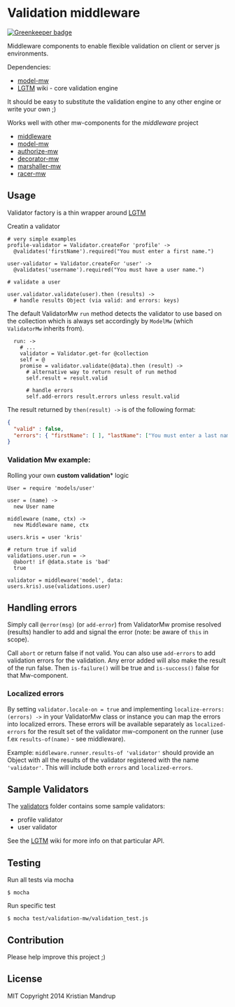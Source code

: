 # Validation middleware

[![Greenkeeper badge](https://badges.greenkeeper.io/kristianmandrup/validator-mw.svg)](https://greenkeeper.io/)

Middleware components to enable flexible validation on client or server js environments.

Dependencies:  

* [model-mw](https://github.com/kristianmandrup/model-mw) 
* [LGTM](https://github.com/square/lgtm/wiki) wiki - core validation engine

It should be easy to substitute the validation engine to any other engine or write your own ;)

Works well with other mw-components for the *middleware* project

* [middleware](https://github.com/kristianmandrup/middleware)
* [model-mw](https://github.com/kristianmandrup/model-mw)
* [authorize-mw](https://github.com/kristianmandrup/authorize-mw)
* [decorator-mw](https://github.com/kristianmandrup/decorator-mw)
* [marshaller-mw](https://github.com/kristianmandrup/marshaller-mw)
* [racer-mw](https://github.com/kristianmandrup/racer-mw)

## Usage

Validator factory is a thin wrapper around [LGTM](https://github.com/square/lgtm)

Creatin a validator

```LiveScript
# very simple examples
profile-validator = Validator.createFor 'profile' ->
  @validates('firstName').required("You must enter a first name.")

user-validator = Validator.createFor 'user' ->
  @validates('username').required("You must have a user name.")

# validate a user

user.validator.validate(user).then (results) ->
  # handle results Object (via valid: and errors: keys)
```

The default ValidatorMw `run` method detects the validator to use based on the collection
  which is always set accordingly by `ModelMw` (which `ValidatorMw` inherits from).

```LiveScript
  run: ->
    # ...
    validator = Validator.get-for @collection
    self = @
    promise = validator.validate(@data).then (result) ->
      # alternative way to return result of run method
      self.result = result.valid
      
      # handle errors
      self.add-errors result.errors unless result.valid

```

The result returned by `then(result) ->` is of the following format:

```json
{
  "valid" : false,
  "errors": { "firstName": [ ], "lastName": ["You must enter a last name."] }
}
```

### Validation Mw example:

Rolling your own **custom validation*** logic

```LiveScript
User = require 'models/user'

user = (name) ->
  new User name

middleware (name, ctx) ->
  new Middleware name, ctx

users.kris = user 'kris'

# return true if valid
validations.user.run = ->
  @abort! if @data.state is 'bad'
  true

validator = middleware('model', data: users.kris).use(validations.user)
```

## Handling errors

Simply call `@error(msg)` (or `add-error`) from ValidatorMw promise resolved (results) handler to add and signal the error (note: be aware of `this` in scope).

Call `abort` or return false if not valid. You can also use `add-errors` to add validation errors for the validation.
Any error added will also make the result of the run false. Then `is-failure()` will be true and `is-success()` false for that Mw-component.

### Localized errors

By setting `validator.locale-on = true` and implementing `localize-errors: (errors) ->` in your ValidatorMw class or instance you can map the errors into localized errors. These errors will be available separately as `localized-errors` for the result set of the validator mw-component on the runner (use f.ex `results-of(name)` - see middleware).

Example: `middleware.runner.results-of 'validator'` should provide an Object with all the results of the validator registered with the name `'validator'`. This will include both `errors` and `localized-errors`.

## Sample Validators

The [validators](https://github.com/kristianmandrup/validator-mw/tree/master/test/validators) folder contains some sample validators:

* profile validator
* user validator

See the [LGTM](https://github.com/square/lgtm/wiki) wiki for more info on that particular API.

## Testing

Run all tests via mocha

`$ mocha`

Run specific test

`$ mocha test/validation-mw/validation_test.js`

## Contribution

Please help improve this project ;)

## License

MIT
Copyright 2014 Kristian Mandrup
